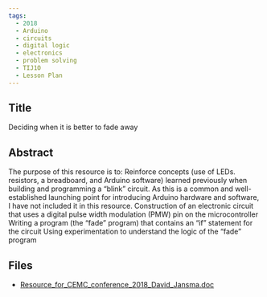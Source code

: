 ```yaml
---
tags:
  - 2018
  - Arduino
  - circuits
  - digital logic
  - electronics
  - problem solving
  - TIJ1O
  - Lesson Plan
---
```

    
## Title

Deciding when it is better to fade away

## Abstract

The purpose of this resource is to:
Reinforce concepts (use of LEDs. resistors, a breadboard, and Arduino software) learned previously when building and programming a “blink” circuit. As this is a common and well-established launching point for introducing Arduino hardware and software, I have not included it in this resource. 
Construction of an electronic circuit that uses a digital pulse width modulation (PMW) pin on the microcontroller
Writing a program (the “fade” program) that contains an “if” statement for the circuit
Using experimentation to understand the logic of the “fade” program


## Files

- [Resource_for_CEMC_conference_2018_David_Jansma.doc](resources/2018/David_Jansma/Resource_for_CEMC_conference_2018_David_Jansma.doc)
